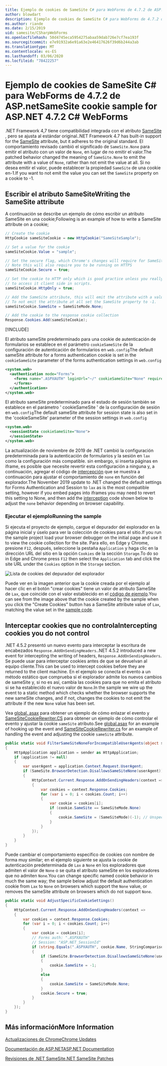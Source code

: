```yaml
---
title: Ejemplo de cookies de SameSite C# para WebForms de 4.7.2 de ASP.net
author: blowdart
description: Ejemplo de cookies de SameSite C# para WebForms de 4.7.2 de ASP.net
ms.author: riande
ms.date: 2/15/2019
uid: samesite/CSharpWebForms
ms.openlocfilehash: 50d4745eca5954275abaa59dab726e7cf7ea193f
ms.sourcegitcommit: e7e91932a6e91a63e2e46417626f39d6b244a3ab
ms.translationtype: MT
ms.contentlocale: es-ES
ms.lasthandoff: 03/06/2020
ms.locfileid: "78422257"
---
```

# <a name="samesite-cookie-sample-for-aspnet-472-c-webforms"></a><span data-ttu-id="b85c0-103">Ejemplo de cookies de SameSite C# para WebForms de 4.7.2 de ASP.net</span><span class="sxs-lookup"><span data-stu-id="b85c0-103">SameSite cookie sample for ASP.NET 4.7.2 C# WebForms</span></span>

<span data-ttu-id="b85c0-104">.NET Framework 4,7 tiene compatibilidad integrada con el atributo [SameSite](https://www.owasp.org/index.php/SameSite) , pero se ajusta al estándar original.</span><span class="sxs-lookup"><span data-stu-id="b85c0-104">.NET Framework 4.7 has built-in support for the [SameSite](https://www.owasp.org/index.php/SameSite) attribute, but it adheres to the original standard.</span></span>
<span data-ttu-id="b85c0-105">El comportamiento revisado cambió el significado de `SameSite.None` para emitir el atributo con un valor de `None`, en lugar de no emitir el valor.</span><span class="sxs-lookup"><span data-stu-id="b85c0-105">The patched behavior changed the meaning of `SameSite.None` to emit the attribute with a value of `None`, rather than not emit the value at all.</span></span> <span data-ttu-id="b85c0-106">Si no desea emitir el valor, puede establecer la propiedad `SameSite` de una cookie en-1.</span><span class="sxs-lookup"><span data-stu-id="b85c0-106">If you want to not emit the value you can set the `SameSite` property on a cookie to -1.</span></span>

## <a name="sampleCode"></a><span data-ttu-id="b85c0-107">Escribir el atributo SameSite</span><span class="sxs-lookup"><span data-stu-id="b85c0-107">Writing the SameSite attribute</span></span>

<span data-ttu-id="b85c0-108">A continuación se describe un ejemplo de cómo escribir un atributo SameSite en una cookie;</span><span class="sxs-lookup"><span data-stu-id="b85c0-108">Following is an example of how to write a SameSite attribute on a cookie;</span></span>

```c#
// Create the cookie
HttpCookie sameSiteCookie = new HttpCookie("SameSiteSample");

// Set a value for the cookie
sameSiteCookie.Value = "sample";

// Set the secure flag, which Chrome's changes will require for SameSite none.
// Note this will also require you to be running on HTTPS
sameSiteCookie.Secure = true;

// Set the cookie to HTTP only which is good practice unless you really do need
// to access it client side in scripts.
sameSiteCookie.HttpOnly = true;

// Add the SameSite attribute, this will emit the attribute with a value of none.
// To not emit the attribute at all set the SameSite property to -1.
sameSiteCookie.SameSite = SameSiteMode.None;

// Add the cookie to the response cookie collection
Response.Cookies.Add(sameSiteCookie);
```

[!INCLUDE[](~/includes/MTcomments.md)]

<span data-ttu-id="b85c0-109">El atributo sameSite predeterminado para una cookie de autenticación de formularios se establece en el parámetro `cookieSameSite` de la configuración de autenticación de formularios en `web.config`</span><span class="sxs-lookup"><span data-stu-id="b85c0-109">The default sameSite attribute for a forms authentication cookie is set in the `cookieSameSite` parameter of the forms authentication settings in `web.config`</span></span> 

```xml
<system.web>
  <authentication mode="Forms">
    <forms name=".ASPXAUTH" loginUrl="~/" cookieSameSite="None" requireSSL="true">
    </forms>
  </authentication>
</system.web>
```

<span data-ttu-id="b85c0-110">El atributo sameSite predeterminado para el estado de sesión también se establece en el parámetro ' cookieSameSite ' de la configuración de sesión en `web.config`</span><span class="sxs-lookup"><span data-stu-id="b85c0-110">The default sameSite attribute for session state is also set in the 'cookieSameSite' parameter of the session settings in `web.config`</span></span>

```xml
<system.web>
  <sessionState cookieSameSite="None">     
  </sessionState>
</system.web>
```

<span data-ttu-id="b85c0-111">La actualización de noviembre de 2019 de .NET cambió la configuración predeterminada para la autenticación de formularios y la sesión en `lax` como la configuración más compatible. sin embargo, si inserta páginas en iframe, es posible que necesite revertir esta configuración a ninguna y, a continuación, agregar el código de [intercepción](#interception) que se muestra a continuación para ajustar el comportamiento de `none` en función del explorador.</span><span class="sxs-lookup"><span data-stu-id="b85c0-111">The November 2019 update to .NET changed the default settings for Forms Authentication and Session to `lax` as is the most compatible setting, however if you embed pages into iframes you may need to revert this setting to None, and then add the [interception](#interception) code shown below to adjust the `none` behavior depending on browser capability.</span></span>

### <a name="running-the-sample"></a><span data-ttu-id="b85c0-112">Ejecutar el ejemplo</span><span class="sxs-lookup"><span data-stu-id="b85c0-112">Running the sample</span></span>

<span data-ttu-id="b85c0-113">Si ejecuta el proyecto de ejemplo, cargue el depurador del explorador en la página inicial y úselo para ver la colección de cookies para el sitio.</span><span class="sxs-lookup"><span data-stu-id="b85c0-113">If you run the sample project  load your browser debugger on the initial page and use it to view the cookie collection for the site.</span></span>
<span data-ttu-id="b85c0-114">Para ello, en Edge y Chrome, presione `F12`, después, seleccione la pestaña `Application` y haga clic en la dirección URL del sitio en la opción `Cookies` de la sección `Storage`.</span><span class="sxs-lookup"><span data-stu-id="b85c0-114">To do so in Edge and Chrome press `F12` then select the `Application` tab and click the site URL under the `Cookies` option in the `Storage` section.</span></span>

![Lista de cookies del depurador del explorador](sample/img/BrowserDebugger.png)

<span data-ttu-id="b85c0-116">Puede ver en la imagen anterior que la cookie creada por el ejemplo al hacer clic en el botón "crear cookies" tiene un valor de atributo SameSite de `Lax`, que coincide con el valor establecido en el [código de ejemplo](#sampleCode).</span><span class="sxs-lookup"><span data-stu-id="b85c0-116">You can see from the image above that the cookie created by the sample when you click the "Create Cookies" button has a SameSite attribute value of `Lax`, matching the value set in the [sample code](#sampleCode).</span></span>

## <a name="interception"></a><span data-ttu-id="b85c0-117">Interceptar cookies que no controla</span><span class="sxs-lookup"><span data-stu-id="b85c0-117">Intercepting cookies you do not control</span></span>

<span data-ttu-id="b85c0-118">.NET 4.5.2 presentó un nuevo evento para interceptar la escritura de encabezados `Response.AddOnSendingHeaders`.</span><span class="sxs-lookup"><span data-stu-id="b85c0-118">.NET 4.5.2 introduced a new event for intercepting the writing of headers, `Response.AddOnSendingHeaders`.</span></span> <span data-ttu-id="b85c0-119">Se puede usar para interceptar cookies antes de que se devuelvan al equipo cliente.</span><span class="sxs-lookup"><span data-stu-id="b85c0-119">This can be used to intercept cookies before they are returned to the client machine.</span></span> <span data-ttu-id="b85c0-120">En el ejemplo se conecta el evento a un método estático que comprueba si el explorador admite los nuevos cambios de sameSite y, si no es así, cambia las cookies para que no emita el atributo si se ha establecido el nuevo valor de `None`.</span><span class="sxs-lookup"><span data-stu-id="b85c0-120">In the sample we wire up the event to a static method which checks whether the browser supports the new sameSite changes, and if not, changes the cookies to not emit the attribute if the new `None` value has been set.</span></span>

<span data-ttu-id="b85c0-121">Vea [global. asax](https://github.com/blowdart/AspNetSameSiteSamples/blob/master/AspNet472CSharpWebForms/Global.asax.cs) para obtener un ejemplo de cómo enlazar el evento y [SameSiteCookieRewriter.CS](https://github.com/blowdart/AspNetSameSiteSamples/blob/master/AspNet472CSharpWebForms/SameSiteCookieRewriter.cs) para obtener un ejemplo de cómo controlar el evento y ajustar la cookie `sameSite` atributo.</span><span class="sxs-lookup"><span data-stu-id="b85c0-121">See [global.asax](https://github.com/blowdart/AspNetSameSiteSamples/blob/master/AspNet472CSharpWebForms/Global.asax.cs) for an example of hooking up the event and [SameSiteCookieRewriter.cs](https://github.com/blowdart/AspNetSameSiteSamples/blob/master/AspNet472CSharpWebForms/SameSiteCookieRewriter.cs) for an example of handling the event and adjusting the cookie `sameSite` attribute.</span></span>

```c#
public static void FilterSameSiteNoneForIncompatibleUserAgents(object sender)
{
    HttpApplication application = sender as HttpApplication;
    if (application != null)
    {
        var userAgent = application.Context.Request.UserAgent;
        if (SameSite.BrowserDetection.DisallowsSameSiteNone(userAgent))
        {
            HttpContext.Current.Response.AddOnSendingHeaders(context =>
            {
                var cookies = context.Response.Cookies;
                for (var i = 0; i < cookies.Count; i++)
                {
                    var cookie = cookies[i];
                    if (cookie.SameSite == SameSiteMode.None)
                    {
                        cookie.SameSite = (SameSiteMode)(-1); // Unspecified
                    }
                }
            });
        }
    }
}
```

<span data-ttu-id="b85c0-122">Puede cambiar el comportamiento específico de cookies con nombre de forma muy similar; en el ejemplo siguiente se ajusta la cookie de autenticación predeterminada de `Lax` a `None` en los exploradores que admiten el valor de `None` o se quita el atributo sameSite en los exploradores que no admiten `None`.</span><span class="sxs-lookup"><span data-stu-id="b85c0-122">You can change specific named cookie behavior in much the same way; the sample below adjust the default authentication cookie from `Lax` to `None` on browsers which support the `None` value, or removes the sameSite attribute on browsers which do not support `None`.</span></span>

```c#
public static void AdjustSpecificCookieSettings()
{
    HttpContext.Current.Response.AddOnSendingHeaders(context =>
    {
        var cookies = context.Response.Cookies;
        for (var i = 0; i < cookies.Count; i++)
        {
            var cookie = cookies[i]; 
            // Forms auth: ".ASPXAUTH"
            // Session: "ASP.NET_SessionId"
            if (string.Equals(".ASPXAUTH", cookie.Name, StringComparison.Ordinal))
            { 
                if (SameSite.BrowserDetection.DisallowsSameSiteNone(userAgent))
                {
                    cookie.SameSite = -1;
                }
                else
                {
                    cookie.SameSite = SameSiteMode.None;
                }
                cookie.Secure = true;
            }
        }
    });
}
```

## <a name="more-information"></a><span data-ttu-id="b85c0-123">Más información</span><span class="sxs-lookup"><span data-stu-id="b85c0-123">More Information</span></span>

[<span data-ttu-id="b85c0-124">Actualizaciones de Chrome</span><span class="sxs-lookup"><span data-stu-id="b85c0-124">Chrome Updates</span></span>](https://www.chromium.org/updates/same-site)

[<span data-ttu-id="b85c0-125">Documentación de ASP.NET</span><span class="sxs-lookup"><span data-stu-id="b85c0-125">ASP.NET Documentation</span></span>](/aspnet/samesite/system-web-samesite)

[<span data-ttu-id="b85c0-126">Revisiones de .NET SameSite</span><span class="sxs-lookup"><span data-stu-id="b85c0-126">.NET SameSite Patches</span></span>](/aspnet/samesite/kbs-samesite)